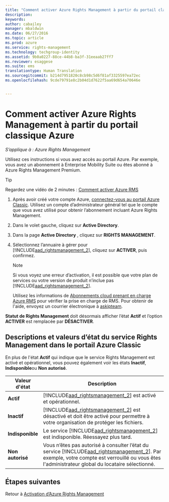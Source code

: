 ```yaml
---
title: "Comment activer Azure Rights Management à partir du portail classique Azure | Azure RMS"
description: 
keywords: 
author: cabailey
manager: mbaldwin
ms.date: 06/27/2016
ms.topic: article
ms.prod: azure
ms.service: rights-management
ms.technology: techgroup-identity
ms.assetid: 9b0a0227-88ce-44b8-ba3f-31eeaab27ff7
ms.reviewer: esaggese
ms.suite: ems
translationtype: Human Translation
ms.sourcegitcommit: b214d7951820c8cb98c5d6f81af3325597ea72ec
ms.openlocfilehash: 9cde79791e8c2b04d1d7622f5aa69d654a70646e


---
```


# Comment activer Azure Rights Management à partir du portail classique Azure

*S’applique à : Azure Rights Management*


Utilisez ces instructions si vous avez accès au portail Azure. Par exemple, vous avez un abonnement à Enterprise Mobility Suite ou êtes abonné à Azure Rights Management Premium.

> [!TIP]
> Regardez une vidéo de 2 minutes : [Comment activer Azure RMS](https://channel9.msdn.com/series/pit-stop-enterprise-mobility-suite/activate-azure-rms)

1.  Après avoir créé votre compte Azure, [connectez-vous au portail Azure Classic](http://go.microsoft.com/fwlink/p/?LinkID=275081). Utilisez un compte d’administrateur général tel que le compte que vous avez utilisé pour obtenir l’abonnement incluant Azure Rights Management.

2.  Dans le volet gauche, cliquez sur **Active Directory**.

3.  Dans la page **Active Directory** , cliquez sur **RIGHTS MANAGEMENT**.

4.  Sélectionnez l’annuaire à gérer pour [!INCLUDE[aad_rightsmanagement_2](../includes/aad_rightsmanagement_2_md.md)], cliquez sur **ACTIVER**, puis confirmez.

    > [!NOTE]
    >Si vous voyez une erreur d’activation, il est possible que votre plan de services ou votre version de produit n’inclue pas [!INCLUDE[aad_rightsmanagement_2](../includes/aad_rightsmanagement_2_md.md)].
    >
    >Utilisez les informations de [Abonnements cloud prenant en charge Azure RMS](../get-started/requirements-subscriptions.md) pour vérifier la prise en charge de RMS. Pour obtenir de l'aide, envoyez un courrier électronique à [askipteam](mailto:askipteam?subject=I%20cannot%20activate%20RMS).


**Statut de Rights Management** doit désormais afficher l’état **Actif** et l’option **ACTIVER** est remplacée par **DÉSACTIVER**.

## Descriptions et valeurs d’état du service Rights Management dans le portail Azure Classic
En plus de l'état **Actif** qui indique que le service Rights Management est activé et opérationnel, vous pouvez également voir les états **Inactif**, **Indisponible**ou **Non autorisé**.

|Valeur d'état|Description|
|----------------|---------------|
|**Actif**|[!INCLUDE[aad_rightsmanagement_2](../includes/aad_rightsmanagement_2_md.md)] est activé et opérationnel.|
|**Inactif**|[!INCLUDE[aad_rightsmanagement_2](../includes/aad_rightsmanagement_2_md.md)] est désactivé et doit être activé pour permettre à votre organisation de protéger les fichiers.|
|**Indisponible**|Le service [!INCLUDE[aad_rightsmanagement_2](../includes/aad_rightsmanagement_2_md.md)] est indisponible. Réessayez plus tard.|
|**Non autorisé**|Vous n’êtes pas autorisé à consulter l’état du service [!INCLUDE[aad_rightsmanagement_2](../includes/aad_rightsmanagement_2_md.md)]. Par exemple, votre compte est verrouillé ou vous êtes l'administrateur global du locataire sélectionné.|

## Étapes suivantes
Retour à [Activation d’Azure Rights Management](activate-service.md)


<!--HONumber=Jun16_HO4-->



